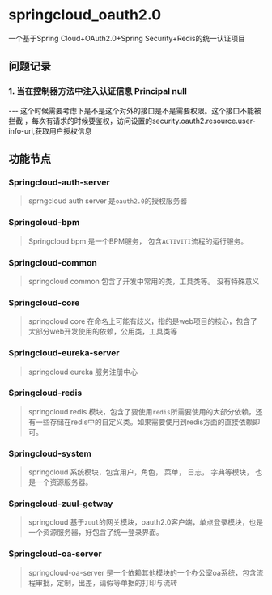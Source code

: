 # springcloud_oauth2.0
一个基于Spring Cloud+OAuth2.0+Spring Security+Redis的统一认证项目

## 问题记录

### 1. 当在控制器方法中注入认证信息 Principal null
--- 这个时候需要考虑下是不是这个对外的接口是不是需要权限。这个接口不能被拦截
，每次有请求的时候要鉴权，访问设置的security.oauth2.resource.user-info-uri,获取用户授权信息

## 功能节点

### Springcloud-auth-server
> sprngcloud auth server 是`oauth2.0`的授权服务器


### Springcloud-bpm
> Springcloud bpm 是一个BPM服务， 包含`ACTIVITI`流程的运行服务。

### Springcloud-common
> springcloud common 包含了开发中常用的类，工具类等。 没有特殊意义

### Springcloud-core
> springcloud core 在命名上可能有歧义，指的是web项目的核心，包含了大部分web开发使用的依赖，公用类，工具类等

### Springcloud-eureka-server
> springcloud eureka 服务注册中心

### Springcloud-redis
> springcloud redis 模块，包含了要使用`redis`所需要使用的大部分依赖，还有一些存储在redis中的自定义类。如果需要使用到redis方面的直接依赖即可。

### Springcloud-system
> springcloud 系统模块，包含用户，角色， 菜单， 日志， 字典等模块， 也是一个资源服务器。

### Springcloud-zuul-getway
> springcloud 基于`zuul`的网关模块，oauth2.0客户端，单点登录模块，也是一个资源服务器，好包含了统一登录界面。

### Springcloud-oa-server 
> springcloud-oa-server 是一个依赖其他模块的一个办公室oa系统，包含流程审批，定制，出差，请假等单据的打印与流转